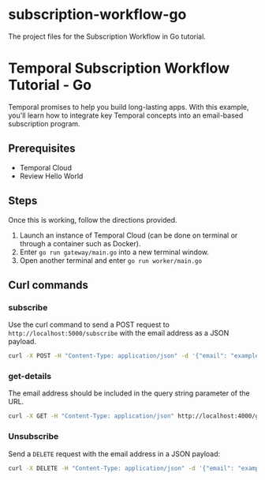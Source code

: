 # subscription-workflow-go
The project files for the Subscription Workflow in Go tutorial.

# Temporal Subscription Workflow Tutorial - Go
Temporal promises to help you build long-lasting apps. With this example, you'll learn how to integrate key Temporal concepts into an email-based subscription program.

## Prerequisites
- Temporal Cloud
- Review Hello World

## Steps
Once this is working, follow the directions provided.

1. Launch an instance of Temporal Cloud (can be done on terminal or through a container such as Docker).
2. Enter `go run gateway/main.go` into a new terminal window.
3. Open another terminal and enter `go run worker/main.go`

## Curl commands

### subscribe

Use the curl command to send a POST request to `http://localhost:5000/subscribe` with the email address as a JSON payload.

```bash
curl -X POST -H "Content-Type: application/json" -d '{"email": "example@example.com"}' http://localhost:4000/subscribe
```

### get-details

The email address should be included in the query string parameter of the URL.

```bash
curl -X GET -H "Content-Type: application/json" http://localhost:4000/get_details?email=example@example.com

```

### Unsubscribe

Send a `DELETE` request with the email address in a JSON payload:

```bash
curl -X DELETE -H "Content-Type: application/json" -d '{"email": "example@example.com"}' http://localhost:4000/unsubscribe
```
